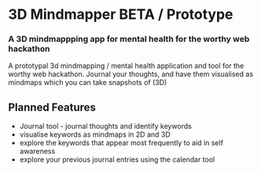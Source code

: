 # 3D Mindmapper BETA / Prototype
### A 3D mindmappping app for mental health for the worthy web hackathon
A prototypal 3d mindmapping / mental health application and tool for the worthy web hackathon.
Journal your thoughts, and have them visualised as mindmaps which you can take snapshots of (3D)

## Planned Features
- Journal tool - journal thoughts and identify keywords
- visualise keywords as mindmaps in 2D and 3D
- explore the keywords that appear most frequently to aid in self awareness
- explore your previous journal entries using the calendar tool